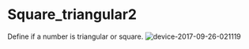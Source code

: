# Square_triangular2
Define if a number is triangular or square.
![device-2017-09-26-021119](https://user-images.githubusercontent.com/20156917/30843544-37cfb9ee-a260-11e7-9c6c-1420670405fd.png)
